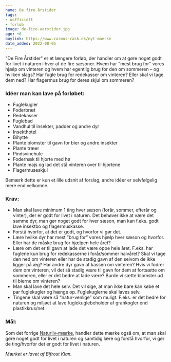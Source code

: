 ```yaml
---
name: De fire årstider
tags:
- uofficielt
- forløb
image: de-fire-aarstider.jpg
age: +6
buylink: https://www.rasmus-rask.dk/nyt-maerke
date_added: 2022-08-05
---
```

"De Fire Årstider" er et længere forløb, der handler om at gøre noget godt for livet i naturen i hver af de fire sæsoner. Hvem har "mest brug for" vores hjælp om vinteren og hvem har egentlig brug for den om sommeren – og hvilken slags? Har fugle brug for redekasser om vinteren? Eller skal vi tage dem ned? Har flagermus brug for deres skjul om sommeren?

### Idéer man kan lave på forløbet:
* Fuglekugler
* Foderbræt
* Redekasser
* Fuglebad
* Vandhul til insekter, padder og andre dyr
* Insekthotel
* Bihytte
* Plante blomster til gavn for bier og andre insekter
* Plante træer
* Pindsvinehule
* Foderhæk til hjorte med hø
* Plante majs og lad det stå vinteren over til hjortene
* Flagermuseskjul

Bemærk dette er kun et lille udsnit af forslag, andre idéer er selvfølgelig mere end velkomne.

### Krav:
* Man skal lave minimum 1 ting hver sæson (forår, sommer, efterår og vinter), der er godt for livet i naturen. Det behøver ikke at være det samme dyr, man gør noget godt for hver sæson, man kan f.eks. godt lave insektbo og flagermuskasse.
* Forstå hvorfor, at det er godt, og hvorfor vi gør det.
* Lære hvilke dyr har mest ”brug for” vores hjælp hver sæson og hvorfor. Eller har de måske brug for hjælpen hele året?
* Lære om det er til gavn at lade det være oppe hele året. F.eks. har fuglene kun brug for redekasserne i forår/sommer halvåret? Skal vi tage den ned om vinteren eller har de stadig gavn af den selvom de ikke ligger på æg? Har andre dyr gavn af kassen om vinteren? Hvis vi fodrer dem om vinteren, vil det så stadig være til gavn for dem at fortsætte om sommeren, eller er det bedre at lade være? Burde vi sætte blomster ud til bierne om vinteren?
* Man skal lave det hele selv. Det vil sige, at man ikke bare kan købe et par fuglekugler og hænge op. Fuglekuglerne skal laves selv.
* Tingene skal være så “natur-venlige” som muligt. F.eks. er det bedre for naturen og miljøet at lave fuglekuglebeholder af grankogler end plastikkrus/net.  

### Mål:
Som det forrige [Naturliv-mærke](/m/naturliv), handler dette mærke også om, at man skal gøre noget godt for livet i naturen og samtidig lære og forstå hvorfor, vi gør de ting/hvorfor det er godt for livet i naturen.

*Mærket er lavet af Bifrost Klan.*
